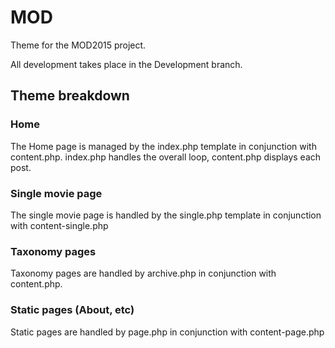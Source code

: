 # MOD

Theme for the MOD2015 project. 

All development takes place in the Development branch.

## Theme breakdown

### Home

The Home page is managed by the index.php template in conjunction with content.php. index.php handles the overall loop, content.php displays each post.

### Single movie page

The single movie page is handled by the single.php template in conjunction with content-single.php

### Taxonomy pages

Taxonomy pages are handled by archive.php in conjunction with content.php.

### Static pages (About, etc)

Static pages are handled by page.php in conjunction with content-page.php